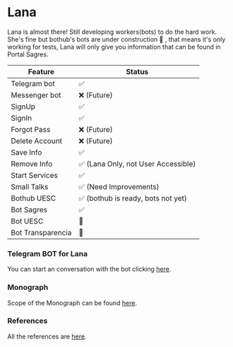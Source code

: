 # Lana
Lana is almost there! Still developing workers(bots) to do the hard work. She's fine but bothub's bots are under construction 🚧 , that means it's only working for tests, Lana will only give you information that can be found in Portal Sagres.

Feature | Status
------------ | -------------
Telegram bot | ✅
Messenger bot | ❌ (Future)
SignUp| ✅
SignIn | ✅
Forgot Pass | ❌ (Future)
Delete Account | ❌ (Future)
Save Info | ✅
Remove Info | ✅ (Lana Only, not User Accessible)
Start Services | ✅
Small Talks | ✅ (Need Improvements)
Bothub UESC | ✅ (bothub is ready, bots not yet)
Bot Sagres | ✅
Bot UESC | 🚧
Bot Transparencia | 🚧

### Telegram BOT for Lana
You can start an conversation with the bot clicking [here](https://t.me/lana_pa_bot). 

### Monograph
Scope of the Monograph can be found [here](/Docs/MONOGRAPH-SCOPE.md).

### References
All the references are [here](/Docs/REFERENCES.md).